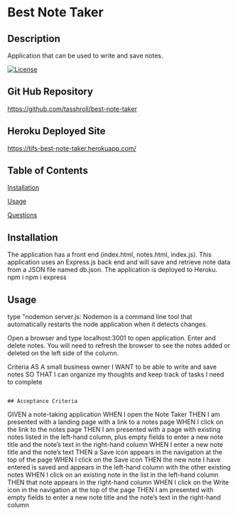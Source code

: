 # Best Note Taker

## Description
 Application that can be used to write and save notes. 

[![License](https://img.shields.io/badge/License-n/a-n/a.svg)](n/a)

## Git Hub Repository
https://github.com/tasshroll/best-note-taker

## Heroku Deployed Site
https://tifs-best-note-taker.herokuapp.com/

## Table of Contents

[Installation](#installation)

[Usage](#usage)

[Questions](#questions)

## Installation
 The application has a front end (index.html, notes.html, index.js). This application uses an Express.js back end and will save and retrieve note data from a JSON file named db.json. The application is deployed to Heroku.
 npm i 
 npm i express

## Usage
 type "nodemon server.js:
 Nodemon is a command line tool that automatically restarts the node application when it detects changes.

 Open a browser and type localhost:3001 to open application. Enter and delete notes. You will need to refresh the browser to see the notes added or deleted on the left side of the column.

Criteria
 AS A small business owner
I WANT to be able to write and save notes
SO THAT I can organize my thoughts and keep track of tasks I need to complete
```

## Acceptance Criteria

```
GIVEN a note-taking application
WHEN I open the Note Taker
THEN I am presented with a landing page with a link to a notes page
WHEN I click on the link to the notes page
THEN I am presented with a page with existing notes listed in the left-hand column, plus empty fields to enter a new note title and the note’s text in the right-hand column
WHEN I enter a new note title and the note’s text
THEN a Save icon appears in the navigation at the top of the page
WHEN I click on the Save icon
THEN the new note I have entered is saved and appears in the left-hand column with the other existing notes
WHEN I click on an existing note in the list in the left-hand column
THEN that note appears in the right-hand column
WHEN I click on the Write icon in the navigation at the top of the page
THEN I am presented with empty fields to enter a new note title and the note’s text in the right-hand column
```


